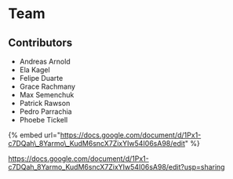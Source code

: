 # Team

## Contributors

* Andreas Arnold
* Ela Kagel
* Felipe Duarte
* Grace Rachmany
* Max Semenchuk
* Patrick Rawson 
* Pedro Parrachia
* Phoebe Tickell

{% embed url="https://docs.google.com/document/d/1Px1-c7DQah\_8Yarmo\_KudM6sncX7ZixYIw54I06sA98/edit" %}



https://docs.google.com/document/d/1Px1-c7DQah_8Yarmo_KudM6sncX7ZixYIw54I06sA98/edit?usp=sharing

